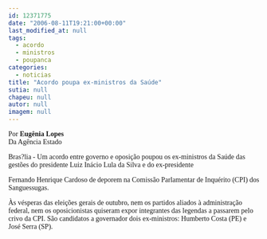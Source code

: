 ```yaml
---
id: 12371775
date: "2006-08-11T19:21:00+00:00"
last_modified_at: null
tags:
  - acordo
  - ministros
  - poupanca
categories:
  - noticias
title: "Acordo poupa ex-ministros da Saúde"
sutia: null
chapeu: null
autor: null
imagem: null
---
```

<p><P><FONT face=Verdana>Por <STRONG>Eugênia Lopes</STRONG><BR>Da Agência Estado</FONT></P></p>
<p><P><FONT face=Verdana>Bras?lia - Um acordo entre governo e oposição poupou os ex-ministros da Saúde das gestões do presidente Luiz Inácio Lula da Silva e do ex-presidente</p>
<p> Fernando Henrique Cardoso de deporem na Comissão Parlamentar de Inquérito (CPI) dos Sanguessugas. </FONT></P></p>
<p><P><FONT face=Verdana>Às vésperas das eleições gerais de outubro, nem os partidos aliados à administração federal, nem os oposicionistas quiseram expor integrantes das legendas a passarem pelo crivo da CPI. São candidatos a governador dois ex-ministros: Humberto Costa (PE) e José Serra (SP).</FONT></P> </p>
